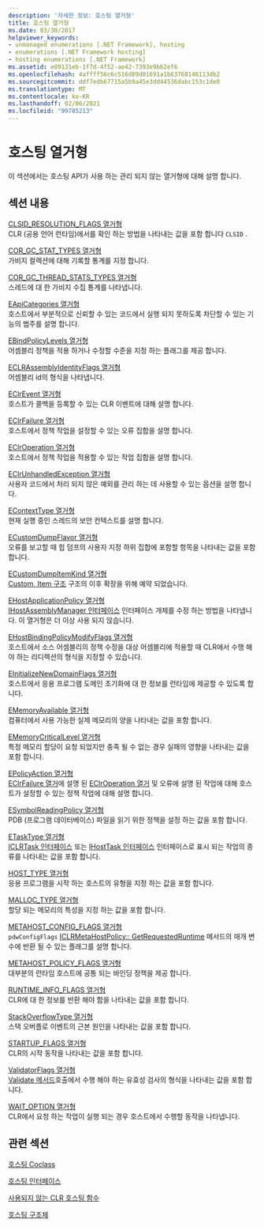 ```yaml
---
description: '자세한 정보: 호스팅 열거형'
title: 호스팅 열거형
ms.date: 03/30/2017
helpviewer_keywords:
- unmanaged enumerations [.NET Framework], hosting
- enumerations [.NET Framework hosting]
- hosting enumerations [.NET Framework]
ms.assetid: e09131eb-1f7d-4f52-ae42-7393e9b62ef6
ms.openlocfilehash: 4affff56c6c516d89d01691a1b63768146113db2
ms.sourcegitcommit: ddf7edb67715a5b9a45e3dd44536dabc153c1de0
ms.translationtype: MT
ms.contentlocale: ko-KR
ms.lasthandoff: 02/06/2021
ms.locfileid: "99785213"
---
```

# <a name="hosting-enumerations"></a>호스팅 열거형

이 섹션에서는 호스팅 API가 사용 하는 관리 되지 않는 열거형에 대해 설명 합니다.  
  
## <a name="in-this-section"></a>섹션 내용  

 [CLSID_RESOLUTION_FLAGS 열거형](clsid-resolution-flags-enumeration.md)  
 CLR (공용 언어 런타임)에서를 확인 하는 방법을 나타내는 값을 포함 합니다 `CLSID` .  
  
 [COR_GC_STAT_TYPES 열거형](cor-gc-stat-types-enumeration.md)  
 가비지 컬렉션에 대해 기록할 통계를 지정 합니다.  
  
 [COR_GC_THREAD_STATS_TYPES 열거형](cor-gc-thread-stats-types-enumeration.md)  
 스레드에 대 한 가비지 수집 통계를 나타냅니다.  
  
 [EApiCategories 열거형](eapicategories-enumeration.md)  
 호스트에서 부분적으로 신뢰할 수 있는 코드에서 실행 되지 못하도록 차단할 수 있는 기능의 범주를 설명 합니다.  
  
 [EBindPolicyLevels 열거형](ebindpolicylevels-enumeration.md)  
 어셈블리 정책을 적용 하거나 수정할 수준을 지정 하는 플래그를 제공 합니다.  
  
 [ECLRAssemblyIdentityFlags 열거형](eclrassemblyidentityflags-enumeration.md)  
 어셈블리 id의 형식을 나타냅니다.  
  
 [EClrEvent 열거형](eclrevent-enumeration.md)  
 호스트가 콜백을 등록할 수 있는 CLR 이벤트에 대해 설명 합니다.  
  
 [EClrFailure 열거형](eclrfailure-enumeration.md)  
 호스트에서 정책 작업을 설정할 수 있는 오류 집합을 설명 합니다.  
  
 [EClrOperation 열거형](eclroperation-enumeration.md)  
 호스트에서 정책 작업을 적용할 수 있는 작업 집합을 설명 합니다.  
  
 [EClrUnhandledException 열거형](eclrunhandledexception-enumeration.md)  
 사용자 코드에서 처리 되지 않은 예외를 관리 하는 데 사용할 수 있는 옵션을 설명 합니다.  
  
 [EContextType 열거형](econtexttype-enumeration.md)  
 현재 실행 중인 스레드의 보안 컨텍스트를 설명 합니다.  
  
 [ECustomDumpFlavor 열거형](ecustomdumpflavor-enumeration.md)  
 오류를 보고할 때 힙 덤프의 사용자 지정 하위 집합에 포함할 항목을 나타내는 값을 포함 합니다.  
  
 [ECustomDumpItemKind 열거형](ecustomdumpitemkind-enumeration.md)  
 [Custom, Item 구조](customdumpitem-structure.md) 구조의 이후 확장을 위해 예약 되었습니다.  
  
 [EHostApplicationPolicy 열거형](ehostapplicationpolicy-enumeration.md)  
 [IHostAssemblyManager 인터페이스](ihostassemblymanager-interface.md) 인터페이스 개체를 수정 하는 방법을 나타냅니다. 이 열거형은 더 이상 사용 되지 않습니다.  
  
 [EHostBindingPolicyModifyFlags 열거형](ehostbindingpolicymodifyflags-enumeration.md)  
 호스트에서 소스 어셈블리의 정책 수정을 대상 어셈블리에 적용할 때 CLR에서 수행 해야 하는 리디렉션의 형식을 지정할 수 있습니다.  
  
 [EInitializeNewDomainFlags 열거형](einitializenewdomainflags-enumeration.md)  
 호스트에서 응용 프로그램 도메인 초기화에 대 한 정보를 런타임에 제공할 수 있도록 합니다.  
  
 [EMemoryAvailable 열거형](ememoryavailable-enumeration.md)  
 컴퓨터에서 사용 가능한 실제 메모리의 양을 나타내는 값을 포함 합니다.  
  
 [EMemoryCriticalLevel 열거형](ememorycriticallevel-enumeration.md)  
 특정 메모리 할당이 요청 되었지만 충족 될 수 없는 경우 실패의 영향을 나타내는 값을 포함 합니다.  
  
 [EPolicyAction 열거형](epolicyaction-enumeration.md)  
 [EClrFailure 열거](eclrfailure-enumeration.md)에 설명 된 [EClrOperation 열거](eclroperation-enumeration.md) 및 오류에 설명 된 작업에 대해 호스트가 설정할 수 있는 정책 작업에 대해 설명 합니다.  
  
 [ESymbolReadingPolicy 열거형](esymbolreadingpolicy-enumeration.md)  
 PDB (프로그램 데이터베이스) 파일을 읽기 위한 정책을 설정 하는 값을 포함 합니다.  
  
 [ETaskType 열거형](etasktype-enumeration.md)  
 [ICLRTask 인터페이스](iclrtask-interface.md) 또는 [IHostTask 인터페이스](ihosttask-interface.md) 인터페이스로 표시 되는 작업의 종류를 나타내는 값을 포함 합니다.  
  
 [HOST_TYPE 열거형](host-type-enumeration.md)  
 응용 프로그램을 시작 하는 호스트의 유형을 지정 하는 값을 포함 합니다.  
  
 [MALLOC_TYPE 열거형](malloc-type-enumeration.md)  
 할당 되는 메모리의 특성을 지정 하는 값을 포함 합니다.  
  
 [METAHOST_CONFIG_FLAGS 열거형](metahost-config-flags-enumeration.md)  
 `pdwConfigFlags` [ICLRMetaHostPolicy:: GetRequestedRuntime](iclrmetahostpolicy-getrequestedruntime-method.md) 메서드의 매개 변수에 반환 될 수 있는 플래그를 설명 합니다.  
  
 [METAHOST_POLICY_FLAGS 열거형](metahost-policy-flags-enumeration.md)  
 대부분의 런타임 호스트에 공통 되는 바인딩 정책을 제공 합니다.  
  
 [RUNTIME_INFO_FLAGS 열거형](runtime-info-flags-enumeration.md)  
 CLR에 대 한 정보를 반환 해야 함을 나타내는 값을 포함 합니다.  
  
 [StackOverflowType 열거형](stackoverflowtype-enumeration.md)  
 스택 오버플로 이벤트의 근본 원인을 나타내는 값을 포함 합니다.  
  
 [STARTUP_FLAGS 열거형](startup-flags-enumeration.md)  
 CLR의 시작 동작을 나타내는 값을 포함 합니다.  
  
 [ValidatorFlags 열거형](validatorflags-enumeration.md)  
 [Validate 메서드](iclrvalidator-validate-method.md)호출에서 수행 해야 하는 유효성 검사의 형식을 나타내는 값을 포함 합니다.  
  
 [WAIT_OPTION 열거형](wait-option-enumeration.md)  
 CLR에서 요청 하는 작업이 실행 되는 경우 호스트에서 수행할 동작을 나타냅니다.  
  
## <a name="related-sections"></a>관련 섹션  

 [호스팅 Coclass](hosting-coclasses.md)  
  
 [호스팅 인터페이스](hosting-interfaces.md)  
  
 [사용되지 않는 CLR 호스팅 함수](deprecated-clr-hosting-functions.md)  
  
 [호스팅 구조체](hosting-structures.md)
